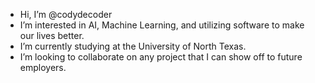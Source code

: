 -  Hi, I’m @codydecoder
-  I’m interested in AI, Machine Learning, and utilizing software to make our lives better.
-  I’m currently studying at the University of North Texas.
-  I’m looking to collaborate on any project that I can show off to future employers.

<!---
codydecoder/codydecoder is a ✨ special ✨ repository because its `README.md` (this file) appears on your GitHub profile.
You can click the Preview link to take a look at your changes.
--->
